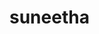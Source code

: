 <!DOCTYPE html>
<html lang="en">
<head>
    <meta charset="UTF-8">
    <meta name="viewport" content="width=device-width, initial-scale=1.0">
    <title>javascript</title>
</head>
<body>
    <h1>suneetha</h1>
    <script>
        var x = 5;
        x += 2;
        console.log(x);
    </script>
</body>
</html>
